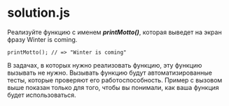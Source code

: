 # solution.js #
Реализуйте функцию с именем ***printMotto()***, которая выведет на экран фразу Winter is coming.

```
printMotto(); // => "Winter is coming"
```

В задачах, в которых нужно реализовать функцию, эту функцию вызывать не нужно. Вызывать функцию будут автоматизированные тесты, которые проверяют его работоспособность. Пример с вызовом выше показан только для того, чтобы вы понимали, как ваша функция будет использоваться.
